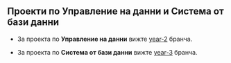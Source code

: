 ## Проекти по **Управление на данни** и **Система от бази данни**

- За проекта по **Управление на данни** вижте [year-2](https://github.com/mish0501/uni-db/tree/year-2) бранча.

- За проекта по **Система от бази данни** вижте [year-3](https://github.com/mish0501/uni-db/tree/year-3) бранча.
